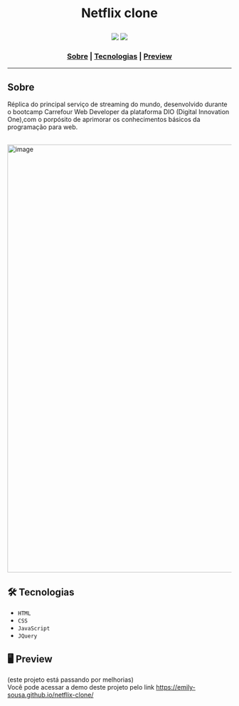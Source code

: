 # <p align="center">Netflix clone</p>

<div align="center">
 <img src="http://img.shields.io/static/v1?label=RELEASE&message=MAY%2022&color=green&style=for-the-badge"/>
<img src="https://img.shields.io/static/v1?label=STATUS&message=DEVELOPING&color=yellowgreen&style=for-the-badge"/>
</div>

<h3 align="center">
  <a href="Sobre">Sobre</a> |
  <a href="Tecnologias">Tecnologias</a> |
  <a href="Preview">Preview</a>
</h3>

___

## Sobre
Réplica do principal serviço de streaming do mundo, desenvolvido durante o bootcamp Carrefour Web Developer da plataforma DIO (Digital Innovation One),com o porpósito de aprimorar os conhecimentos básicos da programação para web.
<br></br>

<img width="960" alt="image" src="https://user-images.githubusercontent.com/88735994/171472426-238284d5-5d84-4cb9-a2c1-8201989d84ae.png">


## 🛠️ Tecnologias
* ``HTML``
* ``CSS``
* ``JavaScript``
* ``JQuery``

## 🖥️ Preview
(este projeto está passando por melhorias)<br>
Você pode acessar a demo deste projeto pelo link https://emily-sousa.github.io/netflix-clone/
